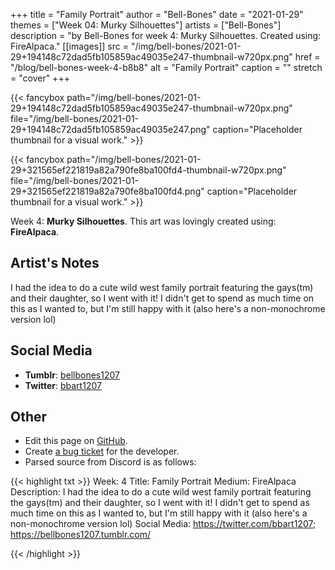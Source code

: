 +++
title =       "Family Portrait"
author =      "Bell-Bones"
date =        "2021-01-29"
themes =      ["Week 04: Murky Silhouettes"]
artists =     ["Bell-Bones"]
description = "by Bell-Bones for week 4: Murky Silhouettes. Created using: FireAlpaca."
[[images]]
      src = "/img/bell-bones/2021-01-29+194148c72dad5fb105859ac49035e247-thumbnail-w720px.png"
      href = "/blog/bell-bones-week-4-b8b8"
      alt = "Family Portrait"
      caption = ""
      stretch = "cover"
+++


{{< fancybox path="/img/bell-bones/2021-01-29+194148c72dad5fb105859ac49035e247-thumbnail-w720px.png" file="/img/bell-bones/2021-01-29+194148c72dad5fb105859ac49035e247.png" caption="Placeholder thumbnail for a visual work." >}}

{{< fancybox path="/img/bell-bones/2021-01-29+321565ef221819a82a790fe8ba100fd4-thumbnail-w720px.png" file="/img/bell-bones/2021-01-29+321565ef221819a82a790fe8ba100fd4.png" caption="Placeholder thumbnail for a visual work." >}}


Week 4: **Murky Silhouettes**. This art was lovingly created using: **FireAlpaca**.

## Artist's Notes

I had the idea to do a cute wild west family portrait featuring the gays(tm) and their daughter, so I went with it! I didn't get to spend as much time on this as I wanted to, but I'm still happy with it (also here's a non-monochrome version lol)

## Social Media

- **Tumblr**: <a href='https://bellbones1207.tumblr.com' target='_blank'>bellbones1207</a>
- **Twitter**: <a href='https://twitter.com/bbart1207' target='_blank'>bbart1207</a>

## Other

- Edit this page on [GitHub](https://github.com/teaminkling/web-refresh/edit/main/content/blog/bell-bones-week-4-b8b8.md).
- Create [a bug ticket](https://github.com/teaminkling/web-refresh/issues/new?assignees=&labels=bug&template=problem-report.md&title=) for the developer.
- Parsed source from Discord is as follows:

{{< highlight txt >}}
Week: 4
Title: Family Portrait
Medium: FireAlpaca
Description: I had the idea to do a cute wild west family portrait featuring the gays(tm) and their daughter, so I went with it! I didn't get to spend as much time on this as I wanted to, but I'm still happy with it (also here's a non-monochrome version lol)
Social Media: https://twitter.com/bbart1207; https://bellbones1207.tumblr.com/


{{< /highlight >}}
